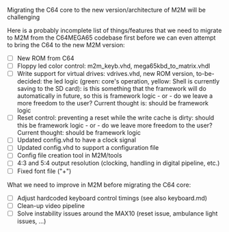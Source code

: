 Migrating the C64 core to the new version/architecture of M2M will be challenging

Here is a probably incomplete list of things/features that we need to migrate to M2M from the C64MEGA65 codebase first
before we can even attempt to bring the C64 to the new M2M version:

- [ ] New ROM from C64
- [ ] Floppy led color control: m2m_keyb.vhd, mega65kbd_to_matrix.vhdl
- [ ] Write support for virtual drives: vdrives.vhd, new ROM version, to-be-decided: the led logic (green: core's operation, yellow: Shell is currently saving to the SD card): is this something that the framework will do automatically in future, so this is framework logic - or - do we leave a more freedom to the user? Current thought is: should be framework logic
- [ ] Reset control: preventing a reset while the write cache is dirty: should this be framework logic - or - do we leave more freedom to the user? Current thought: should be framework logic
- [ ] Updated config.vhd to have a clock signal
- [ ] Updated config.vhd to support a configuration file
- [ ] Config file creation tool in M2M/tools
- [ ] 4:3 and 5:4 output resolution (clocking, handling in digital pipeline, etc.)
- [ ] Fixed font file ("+")

What we need to improve in M2M before migrating the C64 core:

- [ ] Adjust hardcoded keyboard control timings (see also keyboard.md)
- [ ] Clean-up video pipeline
- [ ] Solve instability issues around the MAX10 (reset issue, ambulance light issues, ...)
